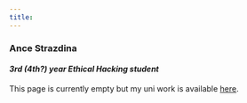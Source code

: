 ```yaml
---
title:
---
```


### Ance Strazdina

#### *3rd (4th?) year Ethical Hacking student*

This page is currently empty but my uni work is available [here](https://antinatura.github.io/uni/). 
